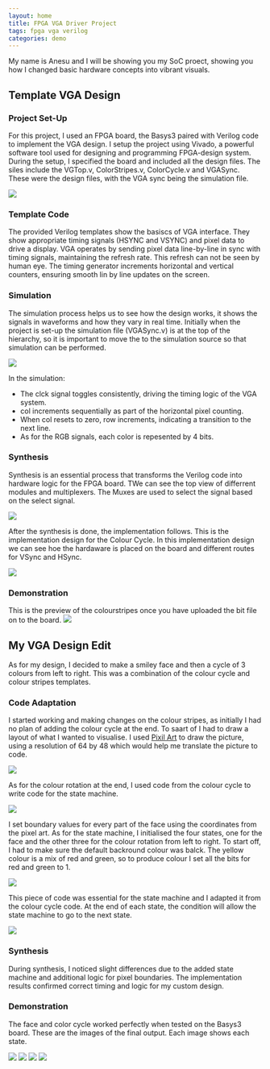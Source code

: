 ```yaml
---
layout: home
title: FPGA VGA Driver Project
tags: fpga vga verilog
categories: demo
---
```


My name is Anesu and I will be showing you my SoC proect, showing you how I changed basic hardware concepts into vibrant visuals. 

## **Template VGA Design**
### **Project Set-Up**
For this project, I used an FPGA board, the Basys3 paired with Verilog code to implement the VGA design. I setup the project using Vivado, a powerful software tool used for designing and programming FPGA-design system. During the setup, I specified the board and included all the design files. The siles include the VGTop.v, ColorStripes.v, ColorCycle.v and VGASync. These were the design files, with the VGA sync being the simulation file.

<img src="https://raw.githubusercontent.com/anesuleo/FPGA_Project/main/docs/assets/images/Screenshot%202024-12-03%20131912.png">

### **Template Code**
The provided Verilog templates show the basiscs of VGA interface. They show appropriate timing signals (HSYNC and VSYNC) and pixel data to drive a display. VGA operates by sending pixel data line-by-line in sync with timing signals, maintaining the refresh rate. This refresh can not be seen by human eye.
The timing generator increments horizontal and vertical counters, ensuring smooth lin by line updates on the screen.
### **Simulation**
The simulation process helps us to see how the design works, it shows the signals in waveforms and how they vary in real time. Initially when the project is set-up the simulation file (VGASync.v) is at the top of the hierarchy, so it is important to move the to the simulation source so that simulation can be performed.  

<img src="https://raw.githubusercontent.com/anesuleo/FPGA_Project/main/docs/assets/images/Screenshot%202024-11-26%20131929.png">

In the simulation: 
- The clck signal toggles consistently, driving the timing logic of the VGA system.
- col increments sequentially as part of the horizontal pixel counting.
- When col resets to zero, row increments, indicating a transition to the next line.
- As for the RGB signals, each color is repesented by 4 bits.
  
### **Synthesis**
Synthesis is an essential process that transforms the Verilog code into hardware logic for the FPGA board. TWe can see the top view of differrent modules and multiplexers. The Muxes are used to select the signal based on the select signal.

<img src="https://raw.githubusercontent.com/anesuleo/FPGA_Project/main/docs/assets/images/Screenshot%202024-12-16%20075454.png">

After the synthesis is done, the implementation follows. This is the implementation design for the Colour Cycle. In this implementation design we can see hoe the hardaware is placed on the board and different routes for VSync and HSync.

<img src="https://raw.githubusercontent.com/anesuleo/FPGA_Project/main/docs/assets/images/Screenshot%202024-12-16%20075225.png">

### **Demonstration**
This is the preview of the colourstripes once you have uploaded the bit file on to the board.
<img src="https://raw.githubusercontent.com/anesuleo/FPGA_Project/main/docs/assets/images/Screenshot%202024-12-16%20075406.png">

## **My VGA Design Edit**
As for my design, I decided to make a smiley face and then a cycle of 3 colours from left to right. This was a combination of the colour cycle and colour stripes templates. 
### **Code Adaptation**
I started working and making changes on the colour stripes, as initially I had no plan of adding the colour cycle at the end. To saart of I had to draw a layout of what I wanted to visualise. I used [Pixil Art](https://www.pixilart.com/) to draw the picture, using a resolution of 64 by 48 which would help me translate the picture to code. 

<img src="https://raw.githubusercontent.com/anesuleo/FPGA_Project/main/docs/assets/images/Screenshot%202024-12-15%20224443.png">

As for the colour rotation at the end, I used code from the colour cycle to write code for the state machine.

<img src="https://raw.githubusercontent.com/anesuleo/FPGA_Project/main/docs/assets/images/Screenshot%202024-12-10%20155302.png">

I set boundary values for every part of the face using the coordinates from the pixel art. As for the state machine, I initialised the four states, one for the face and the other three for the colour rotation from left to right. To start off, I had to make sure the default backround colour was balck. The yellow colour is a mix of red and green, so to produce colour I set all the bits for red and green to 1. 

<img src="https://raw.githubusercontent.com/anesuleo/FPGA_Project/main/docs/assets/images/Screenshot%202024-12-10%20155329.png">

This piece of code was essential for the state machine and I adapted it from the colour cycle code. At the end of each state, the condition will allow the state machine to go to the next state.

<img src="https://raw.githubusercontent.com/anesuleo/FPGA_Project/main/docs/assets/images/Screenshot%202024-12-10%20155339.png">

### **Synthesis**
During synthesis, I noticed slight differences due to the added state machine and additional logic for pixel boundaries. The implementation results confirmed correct timing and logic for my custom design. 
### **Demonstration**

The face and color cycle worked perfectly when tested on the Basys3 board. These are the images of the final output. Each image shows each state.

<img src="https://raw.githubusercontent.com/anesuleo/FPGA_Project/main/docs/assets/images/IMG_7277.jpg"> 

<img src="https://raw.githubusercontent.com/anesuleo/FPGA_Project/main/docs/assets/images/IMG_7336.jpg"> 

<img src="https://raw.githubusercontent.com/anesuleo/FPGA_Project/main/docs/assets/images/IMG_7337.jpg"> 

<img src="https://raw.githubusercontent.com/anesuleo/FPGA_Project/main/docs/assets/images/IMG_7338.jpg"> 


